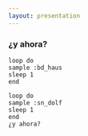 ```yaml
---
layout: presentation 
---
```


### ¿y ahora?

```
loop do
sample :bd_haus
sleep 1
end

loop do
sample :sn_dolf
sleep 1
end
¿y ahora?
```